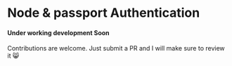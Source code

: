# Node & passport Authentication


#### Under working development Soon


Contributions are welcome. Just submit a PR and I will make sure to review it 😸

